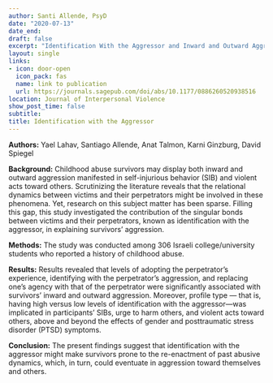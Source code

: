 ```yaml
---
author: Santi Allende, PsyD
date: "2020-07-13"
date_end:
draft: false
excerpt: "Identification With the Aggressor and Inward and Outward Aggression in Abuse Survivors"
layout: single
links:
- icon: door-open
  icon_pack: fas
  name: link to publication
  url: https://journals.sagepub.com/doi/abs/10.1177/0886260520938516
location: Journal of Interpersonal Violence
show_post_time: false
subtitle:
title: Identification with the Aggressor
---
```


**Authors:** Yael Lahav, Santiago Allende, Anat Talmon, Karni Ginzburg, David Spiegel

**Background:** Childhood abuse survivors may display both inward and outward aggression manifested in self-injurious behavior (SIB) and violent acts toward others. Scrutinizing the literature reveals that the relational dynamics between victims and their perpetrators might be involved in these phenomena. Yet, research on this subject matter has been sparse. Filling this gap, this study investigated the contribution of the singular bonds between victims and their perpetrators, known as identification with the aggressor, in explaining survivors’ aggression. 

**Methods:** The study was conducted among 306 Israeli college/university students who reported a history of childhood abuse. 

**Results:** Results revealed that levels of adopting the perpetrator’s experience, identifying with the perpetrator’s aggression, and replacing one’s agency with that of the perpetrator were significantly associated with survivors’ inward and outward aggression. Moreover, profile type — that is, having high versus low levels of identification with the aggressor—was implicated in participants’ SIBs, urge to harm others, and violent acts toward others, above and beyond the effects of gender and posttraumatic stress disorder (PTSD) symptoms. 

**Conclusion:** The present findings suggest that identification with the aggressor might make survivors prone to the re-enactment of past abusive dynamics, which, in turn, could eventuate in aggression toward themselves and others.
